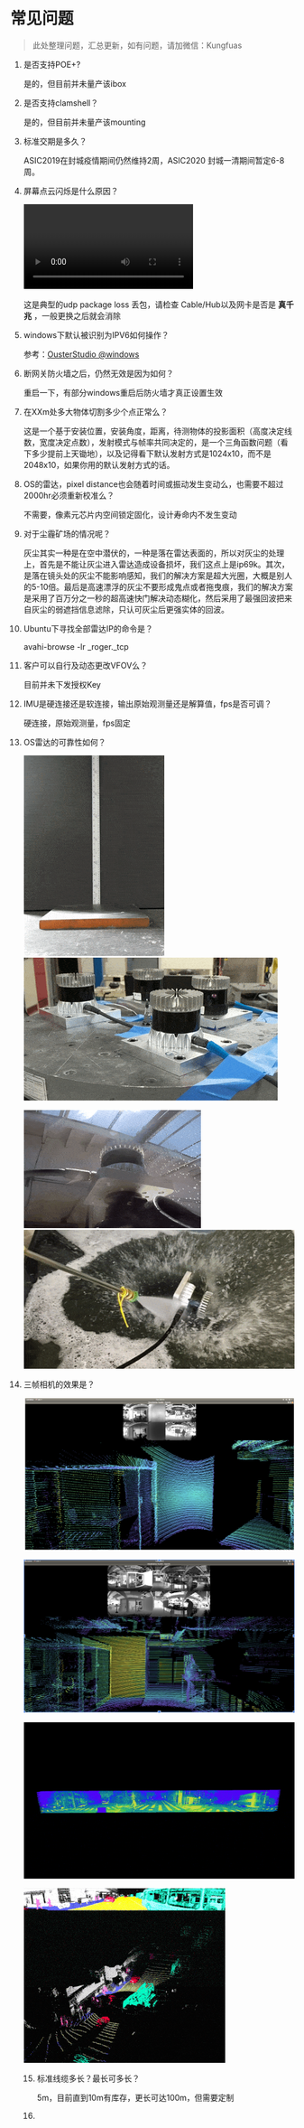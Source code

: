 # 常见问题

> 此处整理问题，汇总更新，如有问题，请加微信：Kungfuas

1. 是否支持POE+?

   是的，但目前并未量产该ibox

2. 是否支持clamshell？

   是的，但目前并未量产该mounting

3. 标准交期是多久？

   ASIC2019在封城疫情期间仍然维持2周，ASIC2020 封城一清期间暂定6-8周。

4. 屏幕点云闪烁是什么原因？

   <video src="videos/1589272302572522.mp4"></video>

   这是典型的udp package loss 丢包，请检查 Cable/Hub以及网卡是否是 **真千兆** ，一般更换之后就会消除

5. windows下默认被识别为IPV6如何操作？

   参考：[OusterStudio @windows](/OusterStudio)

6. 断网关防火墙之后，仍然无效是因为如何？

   重启一下，有部分windows重启后防火墙才真正设置生效

7. 在XXm处多大物体切割多少个点正常么？

   这是一个基于安装位置，安装角度，距离，待测物体的投影面积（高度决定线数，宽度决定点数），发射模式与帧率共同决定的，是一个三角函数问题（看下多少提前上天锄地），以及记得看下默认发射方式是1024x10，而不是2048x10，如果你用的默认发射方式的话。

8. OS的雷达，pixel distance也会随着时间或振动发生变动么，也需要不超过2000hr必须重新校准么？

   不需要，像素元芯片内空间锁定固化，设计寿命内不发生变动

9. 对于尘霾矿场的情况呢？

   灰尘其实一种是在空中潜伏的，一种是落在雷达表面的，所以对灰尘的处理上，首先是不能让灰尘进入雷达造成设备损坏，我们这点上是ip69k。其次，是落在镜头处的灰尘不能影响感知，我们的解决方案是超大光圈，大概是别人的5-10倍。最后是高速漂浮的灰尘不要形成鬼点或者拖曳痕，我们的解决方案是采用了百万分之一秒的超高速快门解决动态糊化，然后采用了最强回波把来自灰尘的弱遮挡信息滤除，只认可灰尘后更强实体的回波。

10. Ubuntu下寻找全部雷达IP的命令是？

    avahi-browse -lr _roger._tcp

11. 客户可以自行及动态更改VFOV么？

    目前并未下发授权Key

12. IMU是硬连接还是软连接，输出原始观测量还是解算值，fps是否可调？

    硬连接，原始观测量，fps固定

13. OS雷达的可靠性如何？

    ![7761c0b5-c6bf-49c0-9a53-a3dd576c4d9c](FAQ.assets/7761c0b5-c6bf-49c0-9a53-a3dd576c4d9c.gif)![06a0f4b1-3f1e-4892-a406-30b8dfa57da0](FAQ.assets/06a0f4b1-3f1e-4892-a406-30b8dfa57da0.gif)

    ![27a67ef2-516a-41c2-83d6-9c23721c3420](FAQ.assets/27a67ef2-516a-41c2-83d6-9c23721c3420.gif)![a8c6a9ca-fbc9-4871-a185-0c8cc3ea88c2](FAQ.assets/a8c6a9ca-fbc9-4871-a185-0c8cc3ea88c2.gif)

14. 三帧相机的效果是？

    ![1c2dbd4c-3fc7-42e5-96fa-f3c6b50825c9](FAQ.assets/1c2dbd4c-3fc7-42e5-96fa-f3c6b50825c9.png)

    ![c6bacfc1-a4af-4673-9d7a-897755ebbe88](FAQ.assets/c6bacfc1-a4af-4673-9d7a-897755ebbe88.png)

    

    ![89264681-a628-4e20-b2bf-ed2fa8837165](FAQ.assets/89264681-a628-4e20-b2bf-ed2fa8837165.gif)

    ![0bd69b23-82e5-46e3-8d63-e44c74eaab79](FAQ.assets/0bd69b23-82e5-46e3-8d63-e44c74eaab79.gif)

    15. 标准线缆多长？最长可多长？

        5m，目前直到10m有库存，更长可达100m，但需要定制

    16. 


